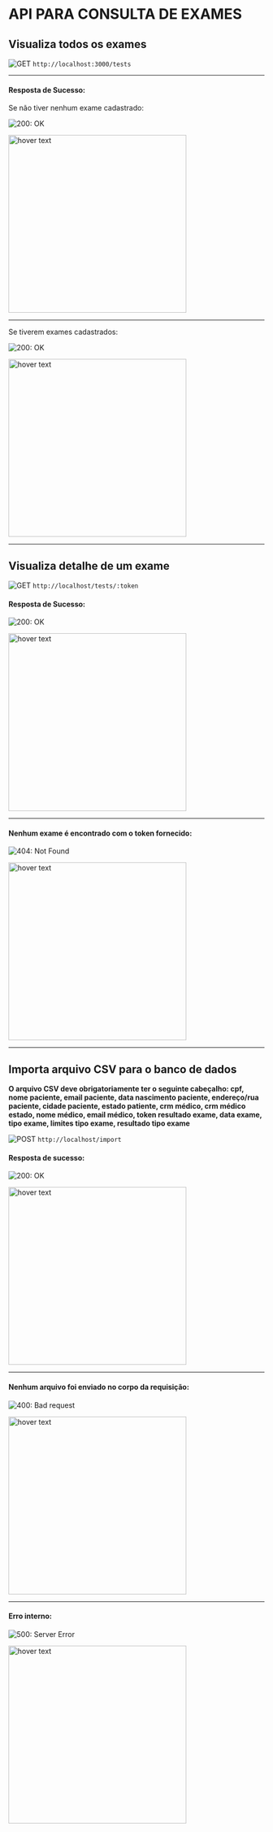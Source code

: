 # API PARA CONSULTA DE EXAMES

## Visualiza todos os exames

![GET](https://img.shields.io/badge/-GET-blue) `http://localhost:3000/tests`

<hr>

####  Resposta de Sucesso:

Se não tiver nenhum exame cadastrado:

![200: OK](https://img.shields.io/badge/code%3A%20200-OK-green)
<p>
  <img src="https://i.imgur.com/ZcZtn2K.png" width="350" title="hover text">
</p> 

<hr>

Se tiverem exames cadastrados:

![200: OK](https://img.shields.io/badge/code%3A%20200-OK-green)

<p>
  <img src="https://i.imgur.com/GNrP56E.png" width="350" title="hover text">
</p> 

<hr>

## Visualiza detalhe de um exame

![GET](https://img.shields.io/badge/-GET-blue) `http://localhost/tests/:token`



#### Resposta de Sucesso:


![200: OK](https://img.shields.io/badge/code%3A%20200-OK-green)

<p>
  <img src="https://i.imgur.com/OJkJLY4.png" width="350" title="hover text">
</p> 

<hr>

#### Nenhum exame é encontrado com o token fornecido:


![404: Not Found](https://img.shields.io/badge/HTTP%20404-NOT%20FOUND-red.png)

<p>
  <img src="https://i.imgur.com/kdJVOER.png" width="350" title="hover text">
</p> 

<hr>

## Importa arquivo CSV para o banco de dados

<strong>O arquivo CSV deve obrigatoriamente ter o seguinte cabeçalho:
  cpf, nome paciente, email paciente, data nascimento paciente, endereço/rua paciente, cidade paciente, estado patiente, crm médico, crm médico estado,       nome médico, email médico, token resultado exame, data exame, tipo exame, limites tipo exame, resultado tipo exame
</strong>  
  

![POST](https://img.shields.io/badge/-POST-blue) `http://localhost/import`

#### Resposta de sucesso:

![200: OK](https://img.shields.io/badge/code%3A%20200-OK-green)

<p>
  <img src="https://i.imgur.com/cried8f.png" width="350" title="hover text">
</p> 

<hr>

#### Nenhum arquivo foi enviado no corpo da requisição:


![400: Bad request ](https://img.shields.io/badge/code%3A%20400-BAD%20REQUEST-red)

<p>
  <img src="https://i.imgur.com/egjErGV.png" width="350" title="hover text">
</p> 

<hr>

#### Erro interno: 

![500: Server Error](https://svgur.com/i/jM4.svg)

<p>
  <img src="https://i.imgur.com/tsUecWh.png" width="350" title="hover text">
</p> 
